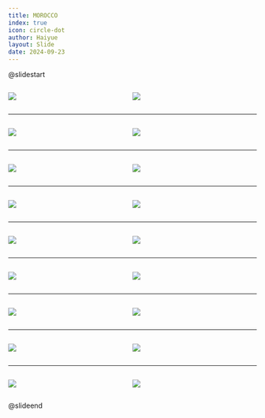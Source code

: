 ```yaml
---
title: MOROCCO
index: true
icon: circle-dot
author: Haiyue
layout: Slide
date: 2024-09-23
---
```

 
@slidestart

<div style="display:flex">
<div style="flex:1">

![](/reading/english/Level-L/MOROCCO/001.webp)
</div>
<div style="flex:1">

![](/reading/english/Level-L/MOROCCO/002.webp)
</div>
</div>

---

<div style="display:flex">
<div style="flex:1">

![](/reading/english/Level-L/MOROCCO/003.webp)
</div>
<div style="flex:1">

![](/reading/english/Level-L/MOROCCO/004.webp)
</div>
</div>

---

<div style="display:flex">
<div style="flex:1">

![](/reading/english/Level-L/MOROCCO/005.webp)
</div>
<div style="flex:1">

![](/reading/english/Level-L/MOROCCO/006.webp)
</div>
</div>

---

<div style="display:flex">
<div style="flex:1">

![](/reading/english/Level-L/MOROCCO/007.webp)
</div>
<div style="flex:1">

![](/reading/english/Level-L/MOROCCO/008.webp)
</div>
</div>

---

<div style="display:flex">
<div style="flex:1">

![](/reading/english/Level-L/MOROCCO/009.webp)
</div>
<div style="flex:1">

![](/reading/english/Level-L/MOROCCO/010.webp)
</div>
</div>

---

<div style="display:flex">
<div style="flex:1">

![](/reading/english/Level-L/MOROCCO/011.webp)
</div>
<div style="flex:1">

![](/reading/english/Level-L/MOROCCO/012.webp)
</div>
</div>

---

<div style="display:flex">
<div style="flex:1">

![](/reading/english/Level-L/MOROCCO/013.webp)
</div>
<div style="flex:1">

![](/reading/english/Level-L/MOROCCO/014.webp)
</div>
</div>

---

<div style="display:flex">
<div style="flex:1">

![](/reading/english/Level-L/MOROCCO/015.webp)
</div>
<div style="flex:1">

![](/reading/english/Level-L/MOROCCO/016.webp)
</div>
</div>

---

<div style="display:flex">
<div style="flex:1">

![](/reading/english/Level-L/MOROCCO/017.webp)
</div>
<div style="flex:1">

![](/reading/english/Level-L/MOROCCO/018.webp)
</div>
</div>

@slideend
